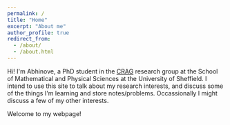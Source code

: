 ```yaml
---
permalink: /
title: "Home"
excerpt: "About me"
author_profile: true
redirect_from: 
  - /about/
  - /about.html
---
```


Hi!
I'm Abhinove, a PhD student in the [CRAG](https://gravity-cosmology.sites.sheffield.ac.uk/) research group at the School of Mathematical and Physical Sciences at the University of Sheffield.
I intend to use this site to talk about my research interests, and discuss some of the things I'm learning and store notes/problems. Occassionally I might discuss a few of my other interests.   

Welcome to my webpage!



